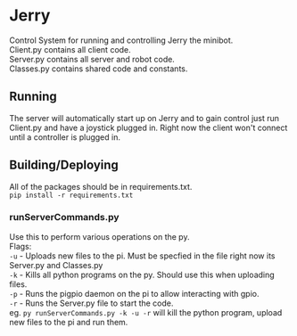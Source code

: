 # Jerry
Control System for running and controlling Jerry the minibot. <br>
Client.py contains all client code. <br>
Server.py contains all server and robot code. <br>
Classes.py contains shared code and constants. <br>

## Running
The server will automatically start up on Jerry and to gain control just run Client.py and have a joystick plugged in. Right now the client won't connect until a controller is plugged in.

## Building/Deploying
All of the packages should be in requirements.txt. <br>
`pip install -r requirements.txt` <br>
### runServerCommands.py
Use this to perform various operations on the py. <br>
Flags: <br>
`-u` - Uploads new files to the pi. Must be specfied in the file right now its Server.py and Classes.py<br>
`-k` - Kills all python programs on the py. Should use this when uploading files.<br>
`-p` - Runs the pigpio daemon on the pi to allow interacting with gpio.<br>
`-r` - Runs the Server.py file to start the code.<br>
eg. `py runServerCommands.py -k -u -r` will kill the python program, upload new files to the pi and run them.
